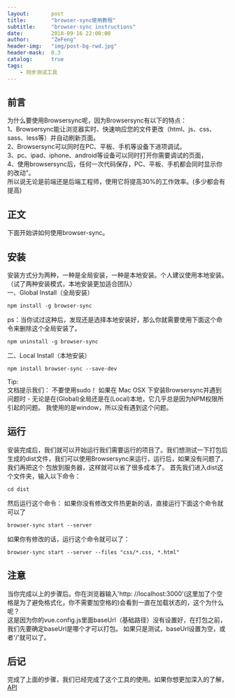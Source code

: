 ```yaml
---
layout:       post
title:        "browser-sync使用教程"
subtitle:     "browser-sync instructions"
date:         2018-09-16 22:00:00
author:       "ZeFeng"
header-img:   "img/post-bg-rwd.jpg"
header-mask:  0.3
catalog:      true
tags:
    - 同步测试工具
---
```


## 前言
为什么要使用Browsersync呢，因为Browsersync有以下的特点：<br />
1、Browsersync能让浏览器实时、快速响应您的文件更改（html、js、css、sass、less等）并自动刷新页面。<br />
2、Browsersync可以同时在PC、平板、手机等设备下进项调试。<br />
3、pc、ipad、iphone、android等设备可以同时打开你需要调试的页面，<br />
4、使用browsersync后，任何一次代码保存，PC、平板、手机都会同时显示你的改动”。<br />
所以说无论是前端还是后端工程师，使用它将提高30%的工作效率。(多少都会有提高)<br />

## 正文
下面开始讲如何使用browser-sync。

## 安装
安装方式分为两种，一种是全局安装，一种是本地安装。个人建议使用本地安装。（试了两种安装模式，本地安装更加适合团队）<br />
一、Global Install（全局安装）
```
npm install -g browser-sync
```
ps：当你试过这种后，发现还是选择本地安装好，那么你就需要使用下面这个命令来删除这个全局安装了。
```
npm uninstall -g browser-sync
```
二、Local Install（本地安装）
```
npm install browser-sync --save-dev
```
Tip:<br />
文档提示我们：
不要使用sudo！ 如果在 Mac OSX 下安装Browsersync并遇到问题时 - 无论是在(Global)全局还是在(Local)本地，它几乎总是因为NPM权限所引起的问题。
我使用的是window，所以没有遇到这个问题。
## 运行
安装完成后，我们就可以开始运行我们需要运行的项目了。我们想测试一下打包后生成的dist文件，我们可以使用Browsersync来运行，运行后，如果没有问题了，我们再把这个
包放到服务器，这样就可以省了很多成本了。
首先我们进入dist这个文件夹，输入以下命令：
```
cd dist
```
然后运行这个命令：
如果你没有修改文件热更新的话，直接运行下面这个命令就可以了  
```
browser-sync start --server
```
如果你有修改的话，运行这个命令就可以了：
```
browser-sync start --server --files "css/*.css, *.html"
```
## 注意
当你完成以上的步骤后。你在浏览器输入'http: //localhost:3000'(这里加了个空格是为了避免格式化，你不需要加空格的)会看到一直在加载状态的，这个为什么呢？<br />
这是因为你的vue.config.js里面baseUrl（基础路径）没有设置好，在打包之前，我们先要确定baseUrl是哪个才可以打包。
如果只是测试，baseUrl设置为空，或者'/'就可以了。

## 后记
完成了上面的步骤，我们已经完成了这个工具的使用。如果你想更加深入的了解，[API](https://www.browsersync.cn/docs/api/)


